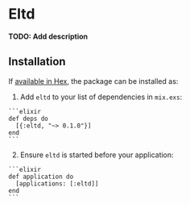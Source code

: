 # Eltd

**TODO: Add description**

## Installation

If [available in Hex](https://hex.pm/docs/publish), the package can be installed as:

  1. Add `eltd` to your list of dependencies in `mix.exs`:

    ```elixir
    def deps do
      [{:eltd, "~> 0.1.0"}]
    end
    ```

  2. Ensure `eltd` is started before your application:

    ```elixir
    def application do
      [applications: [:eltd]]
    end
    ```

